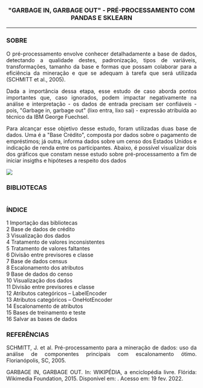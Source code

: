 <h3> <center> "GARBAGE IN, GARBAGE OUT" - PRÉ-PROCESSAMENTO COM PANDAS E SKLEARN </center> </h3>
<hr size="1" width="100%" align="center" noshade> 



<h3> SOBRE </h3>


<p align = 'JUSTIFY'> O pré-processamento envolve conhecer detalhadamente a base de dados, detectando a qualidade destes, padronização, tipos de variáveis, transformações, tamanho da base e formas que possam colaborar para a eficiência da mineração e que se adequam à tarefa que será utilizada (SCHMITT et al., 2005). </p>

<p align = 'JUSTIFY'>Dada a importância dessa etapa, esse estudo de caso aborda pontos importantes que, caso ignorados, podem impactar negativamente na análise e interpretação - os dados de entrada precisam ser confiáveis -  pois, "Garbage in, garbage out" (lixo entra, lixo sai) - expressão atribuída ao técnico da IBM George Fuechsel. </p>


<p align = 'JUSTIFY'>Para alcançar esse objetivo desse estudo, foram utilizadas duas base de dados. Uma é a "Base Crédito", composta por dados sobre o pagamento de empréstimos; já outra, informa dados sobre um censo dos Estados Unidos e indicação de renda entre os participantes. Abaixo, é possível visualizar dois dos gráficos que constam nesse estudo sobre pré-processamento a fim de iniciar insigths e hipóteses a respeito dos dados </p>


<img src="https://github.com/WMFrts/pre-processamento-com-pandas-e-sklearn/blob/main/gr%C3%A1ficos.jpg?raw=true">

<h3>BIBLIOTECAS</h3>

<img src="">

<h3>ÍNDICE</h3>

<dl>
<dt>1 Importação das bibliotecas</dt>
<dt>2 Base de dados de crédito</dt>
<dt>3 Visualização dos dados</dt>
<dt>4 Tratamento de valores inconsistentes</dt>
<dt>5 Tratamento de valores faltantes</dt>
<dt>6 Divisão entre previsores e classe</dt>
<dt>7 Base de dados census</dt>
<dt>8 Escalonamento dos atributos</dt>
<dt>9 Base de dados do censo</dt>
<dt>10 Visualização dos dados</dt>
<dt>11 Divisão entre previsores e classe</dt>
<dt>12 Atributos categóricos – LabelEncoder</dt>
<dt>13 Atributos categóricos – OneHotEncoder</dt>
<dt>14 Escalonamento de atributos</dt>
<dt>15 Bases de treinamento e teste</dt>
<dt>16 Salvar as bases de dados</dt>
</dl>


<h3>REFERÊNCIAS</h3>

<p align = 'JUSTIFY'>SCHMITT, J. et al. Pré-processamento para a mineração de dados: uso da análise de componentes principais com escalonamento ótimo. Florianópolis, SC, 2005.


<p align = 'JUSTIFY'>GARBAGE IN, GARBAGE OUT. In: WIKIPÉDIA, a enciclopédia livre. Flórida: Wikimedia Foundation, 2015. Disponível em: <https://pt.wikipedia.org/w/index.php?title=Garbage_in,_garbage_out&oldid=41413801>. Acesso em: 19 fev. 2022.


